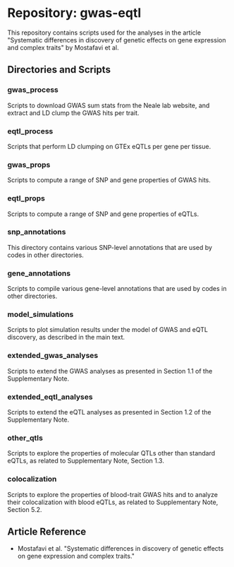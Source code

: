 # Repository: gwas-eqtl

This repository contains scripts used for the analyses in the article "Systematic differences in discovery of genetic effects on gene expression and complex traits" by Mostafavi et al.

## Directories and Scripts

### gwas_process

Scripts to download GWAS sum stats from the Neale lab website, and extract and LD clump the GWAS hits per trait.

### eqtl_process

Scripts that perform LD clumping on GTEx eQTLs per gene per tissue.

### gwas_props

Scripts to compute a range of SNP and gene properties of GWAS hits.

### eqtl_props

Scripts to compute a range of SNP and gene properties of eQTLs.

### snp_annotations

This directory contains various SNP-level annotations that are used by codes in other directories.

### gene_annotations

Scripts to compile various gene-level annotations that are used by codes in other directories.

### model_simulations

Scripts to plot simulation results under the model of GWAS and eQTL discovery, as described in the main text.

### extended_gwas_analyses

Scripts to extend the GWAS analyses as presented in Section 1.1 of the Supplementary Note.

### extended_eqtl_analyses

Scripts to extend the eQTL analyses as presented in Section 1.2 of the Supplementary Note.

### other_qtls

Scripts to explore the properties of molecular QTLs other than standard eQTLs, as related to Supplementary Note, Section 1.3.

### colocalization

Scripts to explore the properties of blood-trait GWAS hits and to analyze their colocalization with blood eQTLs, as related to Supplementary Note, Section 5.2.

## Article Reference

- Mostafavi et al. "Systematic differences in discovery of genetic effects on gene expression and complex traits."
